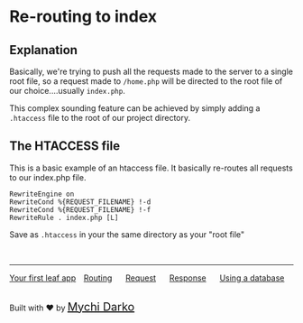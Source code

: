 # Re-routing to index
## Explanation
Basically, we're trying to push all the requests made to the server to a single root file, so a request made to `/home.php` will be directed to the root file of our choice....usually `index.php`.

This complex sounding feature can be achieved by simply adding a `.htaccess` file to the root of our project directory.

## The HTACCESS file
This is a basic example of an htaccess file. It basically re-routes all requests to our index.php file.
```htaccess
RewriteEngine on
RewriteCond %{REQUEST_FILENAME} !-d
RewriteCond %{REQUEST_FILENAME} !-f
RewriteRule . index.php [L]
```
Save as `.htaccess` in your the same directory as your "root file"

<br>
<hr>

<a href="#/leaf/v/2.1-apha/intro/first" style="margin: 0px;">Your first leaf app</a>
<a href="#/leaf/v/2.1-apha/routing" style="margin: 0px 10px;">Routing</a>
<a href="#/leaf/v/2.1-apha/http/request" style="margin: 0px 10px;">Request</a>
<a href="#/leaf/v/2.1-apha/http/response" style="margin: 0px 10px;">Response</a>
<a href="#/leaf/v/2.1-apha/database" style="margin: 0px 10px;">Using a database</a>

<br>
Built with ❤ by <a href="https://mychi.netlify.app" style="font-size: 20px; color: #111;" target="_blank">Mychi Darko</a>